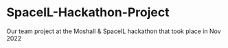 # SpaceIL-Hackathon-Project
Our team project at the Moshall &amp; SpaceIL hackathon that took place in Nov 2022
